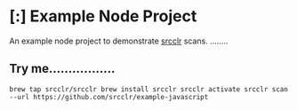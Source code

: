 # [:] Example Node Project

An example node project to demonstrate [srcclr](https://www.srcclr.com) scans.
........
## Try me.................

`
brew tap srcclr/srcclr
brew install srcclr
srcclr activate
srcclr scan --url https://github.com/srcclr/example-javascript
`
